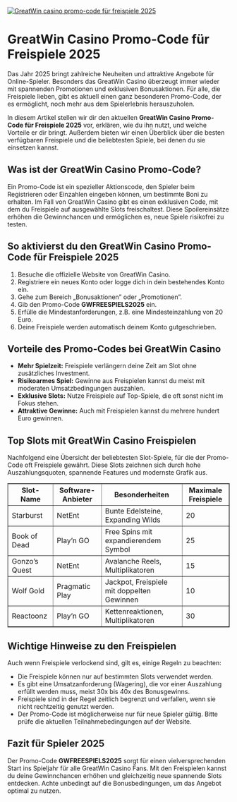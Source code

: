 [![GreatWin casino promo-code für freispiele 2025](https://123-caf.pages.dev/gitsignup.png)](https://vrmoo.ru/Bt82HjjY)

<h1>GreatWin Casino Promo-Code für Freispiele 2025</h1> <p>Das Jahr 2025 bringt zahlreiche Neuheiten und attraktive Angebote für Online-Spieler. Besonders das GreatWin Casino überzeugt immer wieder mit spannenden Promotionen und exklusiven Bonusaktionen. Für alle, die Freispiele lieben, gibt es aktuell einen ganz besonderen Promo-Code, der es ermöglicht, noch mehr aus dem Spielerlebnis herauszuholen.</p> <p>In diesem Artikel stellen wir dir den aktuellen <strong>GreatWin Casino Promo-Code für Freispiele 2025</strong> vor, erklären, wie du ihn nutzt, und welche Vorteile er dir bringt. Außerdem bieten wir einen Überblick über die besten verfügbaren Freispiele und die beliebtesten Spiele, bei denen du sie einsetzen kannst.</p>  <h2>Was ist der GreatWin Casino Promo-Code?</h2> <p>Ein Promo-Code ist ein spezieller Aktionscode, den Spieler beim Registrieren oder Einzahlen eingeben können, um bestimmte Boni zu erhalten. Im Fall von GreatWin Casino gibt es einen exklusiven Code, mit dem du Freispiele auf ausgewählte Slots freischaltest. Diese Spoilereinsätze erhöhen die Gewinnchancen und ermöglichen es, neue Spiele risikofrei zu testen.</p>  <h2>So aktivierst du den GreatWin Casino Promo-Code für Freispiele 2025</h2> <ol>   <li>Besuche die offizielle Website von GreatWin Casino.</li>   <li>Registriere ein neues Konto oder logge dich in dein bestehendes Konto ein.</li>   <li>Gehe zum Bereich „Bonusaktionen” oder „Promotionen”.</li>   <li>Gib den Promo-Code <strong>GWFREESPIELS2025</strong> ein.</li>   <li>Erfülle die Mindestanforderungen, z.B. eine Mindesteinzahlung von 20 Euro.</li>   <li>Deine Freispiele werden automatisch deinem Konto gutgeschrieben.</li> </ol>  <h2>Vorteile des Promo-Codes bei GreatWin Casino</h2> <ul>   <li><strong>Mehr Spielzeit:</strong> Freispiele verlängern deine Zeit am Slot ohne zusätzliches Investment.</li>   <li><strong>Risikoarmes Spiel:</strong> Gewinne aus Freispielen kannst du meist mit moderaten Umsatzbedingungen auszahlen.</li>   <li><strong>Exklusive Slots:</strong> Nutze Freispiele auf Top-Spiele, die oft sonst nicht im Fokus stehen.</li>   <li><strong>Attraktive Gewinne:</strong> Auch mit Freispielen kannst du mehrere hundert Euro gewinnen.</li> </ul>  <h2>Top Slots mit GreatWin Casino Freispielen</h2> <p>Nachfolgend eine Übersicht der beliebtesten Slot-Spiele, für die der Promo-Code oft Freispiele gewährt. Diese Slots zeichnen sich durch hohe Auszahlungsquoten, spannende Features und modernste Grafik aus.</p>  <table border="1" cellpadding="8" cellspacing="0">   <thead>     <tr>       <th>Slot-Name</th>       <th>Software-Anbieter</th>       <th>Besonderheiten</th>       <th>Maximale Freispiele</th>     </tr>   </thead>   <tbody>     <tr>       <td>Starburst</td>       <td>NetEnt</td>       <td>Bunte Edelsteine, Expanding Wilds</td>       <td>20</td>     </tr>     <tr>       <td>Book of Dead</td>       <td>Play’n GO</td>       <td>Free Spins mit expandierendem Symbol</td>       <td>25</td>     </tr>     <tr>       <td>Gonzo’s Quest</td>       <td>NetEnt</td>       <td>Avalanche Reels, Multiplikatoren</td>       <td>15</td>     </tr>     <tr>       <td>Wolf Gold</td>       <td>Pragmatic Play</td>       <td>Jackpot, Freispiele mit doppelten Gewinnen</td>       <td>10</td>     </tr>     <tr>       <td>Reactoonz</td>       <td>Play’n GO</td>       <td>Kettenreaktionen, Multiplikatoren</td>       <td>30</td>     </tr>   </tbody> </table>  <h2>Wichtige Hinweise zu den Freispielen</h2> <p>Auch wenn Freispiele verlockend sind, gilt es, einige Regeln zu beachten:</p> <ul>   <li>Die Freispiele können nur auf bestimmten Slots verwendet werden.</li>   <li>Es gibt eine Umsatzanforderung (Wagering), die vor einer Auszahlung erfüllt werden muss, meist 30x bis 40x des Bonusgewinns.</li>   <li>Freispiele sind in der Regel zeitlich begrenzt und verfallen, wenn sie nicht rechtzeitig genutzt werden.</li>   <li>Der Promo-Code ist möglicherweise nur für neue Spieler gültig. Bitte prüfe die aktuellen Teilnahmebedingungen auf der Website.</li> </ul>  <h2>Fazit für Spieler 2025</h2> <p>Der Promo-Code <strong>GWFREESPIELS2025</strong> sorgt für einen vielversprechenden Start ins Spieljahr für alle GreatWin Casino Fans. Mit den Freispielen kannst du deine Gewinnchancen erhöhen und gleichzeitig neue spannende Slots entdecken. Achte unbedingt auf die Bonusbedingungen, um das Angebot optimal zu nutzen.</p>